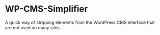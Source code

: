 # WP-CMS-Simplifier
A quick way of stripping elements from the WordPress CMS interface that are not used on many sites
